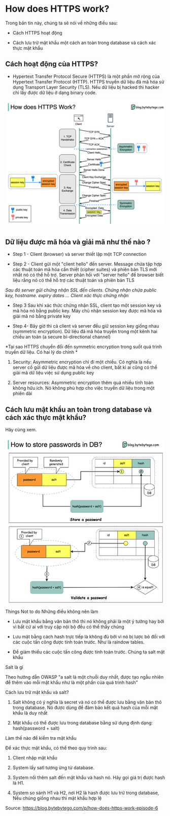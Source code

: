 # How does HTTPS work?

Trong bản tin này, chúng ta sẽ nói về những điều sau:
- Cách HTTPS hoạt động

- Cách lưu trữ mật khẩu một cách an toàn trong database và cách xác thực mật khẩu

## Cách hoạt động của HTTPS?

- Hypertext Transfer Protocol Secure (HTTPS) là một phần mở rộng của Hypertext Transfer Protocol (HTTP). HTTPS truyền dữ liệu đã mã hóa sử dụng Transport Layer Security (TLS). Nếu dữ liệu bị hacked thì hacker chỉ lấy được dữ liệu ở dạng binary code.


![alt text](./images/how-does-https-work.png?raw=true "Cách hoạt động HTTPS")

## Dữ liệu được mã hóa và giải mã như thế nào ?

- Step 1 - Client (browser) và server thiết lập một TCP connection

- Step 2 - Client gửi một "client hello" đến server. Message chứa tập hợp các thuật toán mã hóa cần thiết (cipher suites) và phiên bản TLS mới nhất nó có thể hỗ trợ. Server phản hồi với "server hello" để browser biết liệu rằng nó có thể hỗ trợ các thuật toán và phiên bản TLS

*Sau đó server gửi chứng nhận SSL đến clients. Chứng nhận chứa public key, hostname. expiry dates ... Client xác thực chứng nhận*

- Step 3 Sau khi xác thức chứng nhận SSL, client tạo một session key và mã hóa nó bằng public key. Máy chủ nhận session key được mã hóa và giải mã nó bằng private key

- Step 4- Bây giờ thì cả client và server đều giữ session key giống nhau (symmetric encryption). Dữ liệu đã mã hóa truyền trong một kênh hai chiều an toàn (a secure bi-directional channel)

*Tại sao HTTPS chuyển đổi đến symmetric encryption trong suốt quá trình truyền dữ liệu. Có hai lý do chính *

1. Security: Asymmetric encryption chỉ đi một chiều. Có nghĩa là nếu server cố gửi dữ liệu được mã hóa về cho client, bất kì ai cũng có thể giải mã dữ liệu việc sử dụng public key

2. Server resources: Asymmetric encryption thêm quá nhiều tính toán không hữu ích. Nó không phù hợp cho việc truyền dữ liệu trong một phiên dài

## Cách lưu mật khẩu an toàn trong database và cách xác thực mật khẩu?

Hãy cùng xem.

![alt text](./images/how-to-store-passwords-db.png?raw=true "How to store passwords safely in the database")

Things Not to do
Những điều không nên làm

- Lưu mật khẩu bằng văn bản thô thì nó không phải là một ý tưởng hay bởi vì bất cứ ai với truy cập nội bộ đều có thể thấy chúng

- Lưu mật bằng cách hash trực tiếp là không đủ bởi vì nó bị lược bỏ đối với các cuộc tấn công được tính toán trước. Như là raindow tables.

- Để giảm thiểu các cuộc tấn công được tính toán trước. Chúng ta salt mật khẩu

Salt là gì

Theo hướng dẫn OWASP "a salt là một chuỗi duy nhất, được tạo ngẫu nhiên để thêm vào mỗi mật khẩu như là một phần của quá trình hash"

Cách lưu trữ mật khẩu và salt?

1. Salt không có ý nghĩa là secret và nó có thể được lưu bằng văn bản thô trong database. Nó được dùng để đảm bảo kết quả hash của mỗi mật khẩu là duy nhất

2. Mật khẩu có thể được lưu trong database bằng sử dụng định dạng: hash(password + salt)

Làm thế nào để kiểm tra mật khẩu

Để xác thực mật khẩu, có thể theo quy trình sau:

1. Client nhập mật khẩu

2. System lấy satl tương ừng từ database.

3. System nối thêm salt đến mật khẩu và hash nó. Hãy gọi giá trị được hash là H1.

4. System so sánh H1 và H2, nơi H2 là hash được lưu trữ trong database, Nếu chúng giống nhau thì mật khẩu hợp lệ

Source: https://blog.bytebytego.com/p/how-does-https-work-episode-6